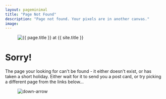```yaml
---
layout: pageminimal
title: "Page Not Found"
description: "Page not found. Your pixels are in another canvas."
image:
---  
```

<figure>
<img src="{{ site.url }}/images/hmfaysal-404.jpg" alt="{{ page.title }} at {{ site.title }}">
</figure>
<div class="text-center">
<h1>Sorry!</h1>
<p>The page your looking for can't be found - it either doesn't exist,
or has taken a short holiday. Either wait for it to send you a post card,
or try picking a different page from the links below...</p>
</div>
<figure>
<img src="{{ site.url }}/images/bg-arrow.png" alt="down-arrow">
</figure>